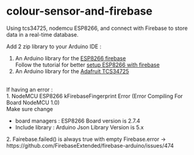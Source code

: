 # colour-sensor-and-firebase
Using tcs34725, nodemcu ESP8266, and connect with Firebase to store data in a real-time database.

Add 2 zip  library to your Arduino IDE :
1. An Arduino library for the [ESP8266 firebase](https://github.com/FirebaseExtended/firebase-arduino)<br>
  Follow the tutorial for better [setup ESP8266 with firebase](https://www.youtube.com/watch?v=EsCkSNrWyq8) 
2. An Arduino library for the [Adafruit TCS34725](https://www.arduino.cc/reference/en/libraries/adafruit-tcs34725/)
</br>
 If having an error :
  <br />
   1. NodeMCU ESP8266 kFirebaseFingerprint Error (Error Compiling For Board NodeMCU 1.0)
  <br />
  Make sure change 
  <br />
  <ul>
  <li>board managers : ESP8266 Board version is 2.7.4 </li>
  <li>Include library : Arduino Json Library Version is 5.x </li>
  </ul>
2. Fairebase.failed() is always true with empty Firebase.error -> https://github.com/FirebaseExtended/firebase-arduino/issues/474
